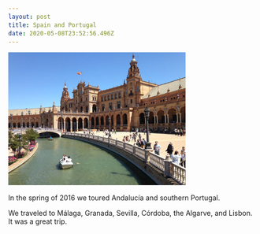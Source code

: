 ```yaml
---
layout: post
title: Spain and Portugal
date: 2020-05-08T23:52:56.496Z
---
```

![Plaza de España](assets/uploads/Plaza_de_Espana_small.jpg)

In the spring of 2016 we toured Andalucía and southern Portugal.

<!--more-->

We traveled to Málaga, Granada, Sevilla, Córdoba, the Algarve, and Lisbon. It was a great trip.